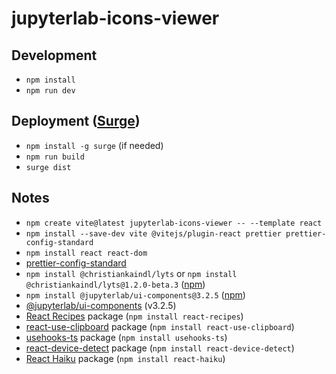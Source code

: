 # jupyterlab-icons-viewer

## Development

- `npm install`
- `npm run dev`

## Deployment ([Surge](https://surge.sh/))

- `npm install -g surge` (if needed)
- `npm run build`
- `surge dist`

## Notes

- `npm create vite@latest jupyterlab-icons-viewer -- --template react`
- `npm install --save-dev vite @vitejs/plugin-react prettier prettier-config-standard`
- `npm install react react-dom`
- [prettier-config-standard](https://github.com/npetruzzelli/prettier-config-standard)
- `npm install @christiankaindl/lyts` or `npm install @christiankaindl/lyts@1.2.0-beta.3` ([npm](https://www.npmjs.com/package/@christiankaindl/lyts/v/1.2.0-beta.3))
- `npm install @jupyterlab/ui-components@3.2.5` ([npm](https://www.npmjs.com/package/@jupyterlab/ui-components/v/3.2.5))
- [@jupyterlab/ui-components](https://github.com/jupyterlab/jupyterlab/tree/v3.2.5/packages/ui-components) (v3.2.5)
- [React Recipes](https://github.com/craig1123/react-recipes) package (`npm install react-recipes`)
- [react-use-clipboard](https://github.com/danoc/react-use-clipboard) package (`npm install react-use-clipboard`)
- [usehooks-ts](https://github.com/juliencrn/usehooks-ts) package (`npm install usehooks-ts`)
- [react-device-detect](https://github.com/duskload/react-device-detect) package (`npm install react-device-detect`)
- [React Haiku](https://github.com/DavidHDev/react-haiku) package (`npm install react-haiku`)
